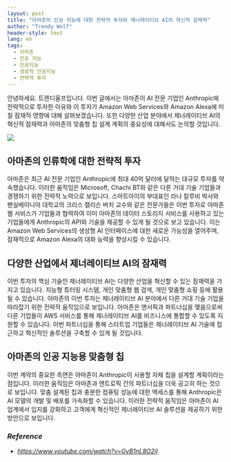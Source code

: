 ```yaml
---
layout: post
title: "아마존의 인공 지능에 대한 전략적 투자와 제너레이티브 AI의 혁신적 잠재력"
author: "Trendy Wolf"
header-style: text
lang: en
tags:
  - 아마존
  - 인공 지능
  - 인공지능
  - 생성적 인공지능
  - 전략적 투자
---
```


안녕하세요. 트렌디울프입니다. 이번 글에서는 아마존이 AI 전문 기업인 Anthropic에 전략적으로 투자한 이유와 이 투자가 Amazon Web Services와 Amazon Alexa에 미칠 잠재적 영향에 대해 살펴보겠습니다. 또한 다양한 산업 분야에서 제너레이티브 AI의 혁신적 잠재력과 아마존의 맞춤형 칩 설계 계획의 중요성에 대해서도 논의할 것입니다.

<img
    src="https://i.ytimg.com/vi/GvB1nL8O2jI/hqdefault.jpg"
/>


## 아마존의 인류학에 대한 전략적 투자
아마존은 최근 AI 전문 기업인 Anthropic에 최대 40억 달러에 달하는 대규모 투자를 약속했습니다. 이러한 움직임은 Microsoft, Chachi BT와 같은 다른 거대 기술 기업들과 경쟁하기 위한 전략적 노력으로 보입니다. 스마트아이의 부대표인 라나 칼루비 박사와 펜실베이니아 대학교의 크리스 캘리슨 버치 교수와 같은 전문가들은 이번 투자로 아마존 웹 서비스가 기업들과 협력하여 이미 아마존의 데이터 스토리지 서비스를 사용하고 있는 기업들에게 Anthropic의 API와 기술을 제공할 수 있게 될 것으로 보고 있습니다. 이는 Amazon Web Services의 생성형 AI 인터페이스에 대한 새로운 가능성을 열어주며, 잠재적으로 Amazon Alexa의 대화 능력을 향상시킬 수 있습니다.

## 다양한 산업에서 제너레이티브 AI의 잠재력
이번 투자의 핵심 기술인 제너레이티브 AI는 다양한 산업을 혁신할 수 있는 잠재력을 가지고 있습니다. 지능형 튜터링 시스템, 개인 맞춤형 웹 검색, 개인 맞춤형 쇼핑 등에 활용될 수 있습니다. 아마존의 이번 투자는 제너레이티브 AI 분야에서 다른 거대 기술 기업을 따라잡기 위한 전략적 움직임으로 보입니다. 아마존은 앤서픽과 파트너십을 맺음으로써 다른 기업들이 AWS 서비스를 통해 제너레이티브 AI를 비즈니스에 통합할 수 있도록 지원할 수 있습니다. 이번 파트너십을 통해 스타트업 기업들은 제너레이티브 AI 기술에 접근하고 혁신적인 솔루션을 구축할 수 있게 될 것입니다.

## 아마존의 인공 지능용 맞춤형 칩
이번 계약의 중요한 측면은 아마존이 Anthropic이 사용할 자체 칩을 설계할 계획이라는 점입니다. 이러한 움직임은 아마존과 앤트로픽 간의 파트너십을 더욱 공고히 하는 것으로 보입니다. 맞춤 설계된 칩과 충분한 컴퓨팅 성능에 대한 액세스를 통해 Anthropic은 AI 모델의 개발 및 배포를 가속화할 수 있습니다. 이러한 전략적 움직임은 아마존이 AI 업계에서 입지를 강화하고 고객에게 혁신적인 제너레이티브 AI 솔루션을 제공하기 위한 방안으로 보입니다.


### _Reference_
- _https://www.youtube.com/watch?v=GvB1nL8O2jI_

